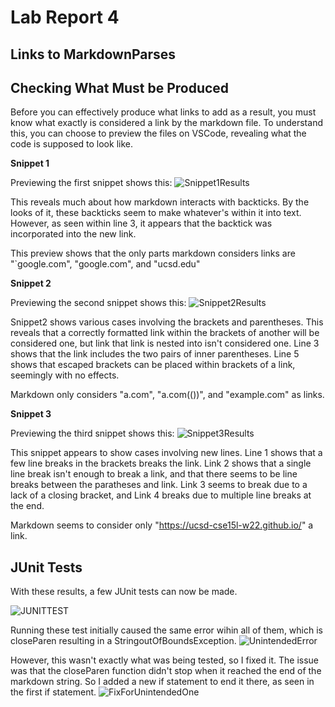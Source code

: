 # Lab Report 4

## Links to MarkdownParses

## Checking What Must be Produced

Before you can effectively produce what links to add as a result, you must know what exactly is considered a link by the markdown file.
To understand this, you can choose to preview the files on VSCode, revealing what the code is supposed to look like.

**Snippet 1**

Previewing the first snippet shows this:
![Snippet1Results](https://user-images.githubusercontent.com/70039286/155800346-0b5ec293-6a01-4a51-b16a-5fb4acd664a4.PNG)

This reveals much about how markdown interacts with backticks.
By the looks of it, these backticks seem to make whatever's within it into text.
However, as seen within line 3, it appears that the backtick was incorporated into the new link.

This preview shows that the only parts markdown considers links are "`google.com", "google.com", and "ucsd.edu"

**Snippet 2**

Previewing the second snippet shows this:
![Snippet2Results](https://user-images.githubusercontent.com/70039286/155801973-0321d205-d7af-4bef-8d85-d4974ed5a6a8.PNG)

Snippet2 shows various cases involving the brackets and parentheses. 
This reveals that a correctly formatted link within the brackets of another will be considered one,
but link that link is nested into isn't considered one.
Line 3 shows that the link includes the two pairs of inner parentheses.
Line 5 shows that escaped brackets can be placed within brackets of a link, seemingly with no effects.

Markdown only considers "a.com", "a.com(())", and "example.com" as links.

**Snippet 3**

Previewing the third snippet shows this:
![Snippet3Results](https://user-images.githubusercontent.com/70039286/155802780-dea8de32-a413-46da-9820-e54e1c337799.PNG)

This snippet appears to show cases involving new lines. Line 1 shows that a few line breaks in the brackets breaks the link.
Link 2 shows that a single line break isn't enough to break a link, and that there seems to be line breaks between the paratheses and link.
Link 3 seems to break due to a lack of a closing bracket, and Link 4 breaks due to multiple line breaks at the end.

Markdown seems to consider only "https://ucsd-cse15l-w22.github.io/" a link.

## JUnit Tests

With these results, a few JUnit tests can now be made.

![JUNITTEST](https://user-images.githubusercontent.com/70039286/155807107-f2ff94e2-a478-40e0-9b0c-a44ac4ba0f11.PNG)

Running these test initially caused the same error wihin all of them, which is closeParen resulting in a StringoutOfBoundsException.
![UnintendedError](https://user-images.githubusercontent.com/70039286/155809310-722deb44-927b-4ab9-b8c3-4b89f54c0d7b.PNG)

However, this wasn't exactly what was being tested, so I fixed it. The issue was that the closeParen function didn't stop when it reached the end of the markdown string. So I added a new if statement to end it there, as seen in the first if statement.
![FixForUnintendedOne](https://user-images.githubusercontent.com/70039286/155809326-e31cedb6-a9d4-4635-94f5-31bc86260c0f.PNG)
